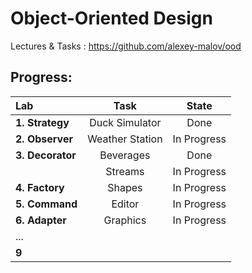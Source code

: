 # Object-Oriented Design

Lectures & Tasks : https://github.com/alexey-malov/ood

## Progress:

| Lab              | Task            | State       |
|:---------------- |:---------------:|:-----------:|
| **1. Strategy**  | Duck Simulator  | Done        |
| **2. Observer**  | Weather Station | In Progress |
| **3. Decorator** | Beverages       | Done        |
|                  | Streams         | In Progress |
| **4. Factory**   | Shapes          | In Progress |
| **5. Command**   | Editor          | In Progress |
| **6. Adapter**   | Graphics        | In Progress |
| ...              |                 |             |
| **9**            |                 |             |
